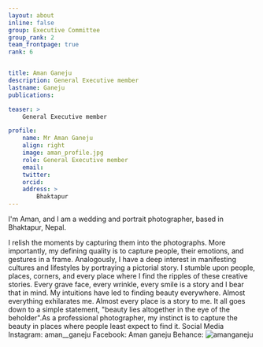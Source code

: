 ```yaml
---
layout: about
inline: false
group: Executive Committee
group_rank: 2
team_frontpage: true
rank: 6


title: Aman Ganeju
description: General Executive member
lastname: Ganeju
publications: 

teaser: >
    General Executive member

profile:
    name: Mr Aman Ganeju
    align: right
    image: aman_profile.jpg
    role: General Executive member
    email: 
    twitter: 
    orcid: 
    address: >
        Bhaktapur
---
```


I'm Aman, and I am a wedding and portrait photographer, based in Bhaktapur, Nepal.

I relish the moments by capturing them into the photographs. More importantly, my defining quality is to capture people, their emotions, and gestures in a frame. Analogously, I have a deep interest in manifesting cultures and lifestyles by portraying a pictorial story. I stumble upon people, places, corners, and every place where I find the ripples of these creative stories. Every grave face, every wrinkle, every smile is a story and I bear that in mind.
My intuitions have led to finding beauty everywhere. Almost everything exhilarates me. Almost every place is a story to me. It all goes down to a simple statement, "beauty lies altogether in the eye of the beholder".As a professional photographer, my instinct is to capture the beauty in places where people least expect to find it.
Social Media
Instagram: aman__ganeju
Facebook: Aman ganeju
Behance: ![amanganeju](https://www.behance.net/amanganeju)